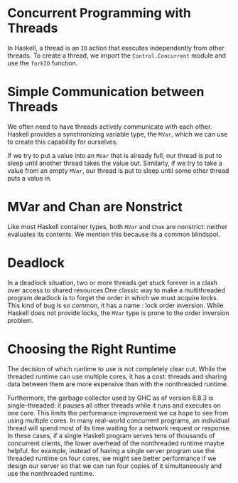# Concurrent Programming with Threads

In Haskell, a thread is an `IO` action that executes independently from other
threads. To create a thread, we import the `Control.Concurrent` module and use
the `forkIO` function.

# Simple Communication between Threads

We often need to have threads actively communicate with each other. Haskell
provides a synchronizing variable type, the `MVar`, which we can use to create
this capability for ourselves.

If we try to put a value into an `MVar` that is already full, our thread is put
to sleep until another thread takes the value out. Similarly, if we try to take
a value from an empty `MVar`, our thread is put to sleep until some other
thread puts a value in.

# MVar and Chan are Nonstrict

Like most Haskell container types, both `MVar` and `Chan` are nonstrict:
neither evaluates its contents. We mention this because its a common
blindspot.

# Deadlock

In a deadlock situation, two or more threads get stuck forever in a clash over
access to shared resources.One classic way to make a multithreaded program
deadlock is to forget the order in which we must acquire locks. This kind of
bug is so common, it has a name : lock order inversion. While Haskell does not
provide locks, the `MVar` type is prone to the order inversion problem.

# Choosing the Right Runtime

The decision of which runtime to use is not completely clear cut. While the
threaded runtime can use multiple cores, it has a cost: threads and sharing
data between them are more expensive than with the nonthreaded runtime.

Furthermore, the garbage collector used by GHC as of version 6.8.3 is
single-threaded: it pauses all other threads while it runs and executes on one
core. This limits the performance improvement we ca hope to see from using
multiple cores. In many real-world concurrent programs, an individual thread
will spend most of its time waiting for a network request or response. In these
cases, if a single Haskell program serves tens of thousands of concurrent
clients, the lower overhead of the nonthreaded runtime maybe helpful. for
example, instead of having a single server program use the threaded runtime on
four cores, we might see better performance if we design our server so that we
can run four copies of it simultaneously and use the nonthreaded runtime.

